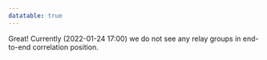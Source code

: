 ```yaml
---
datatable: true
---
```



Great! Currently (2022-01-24 17:00) we do not see any relay groups
in end-to-end correlation position.
